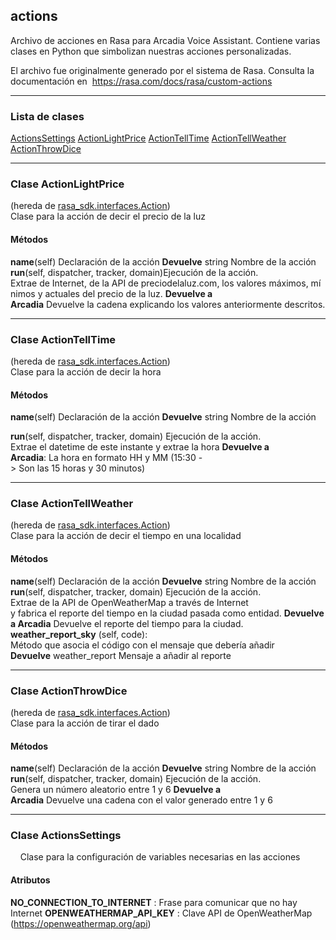 
## **actions** 


Archivo de acciones en Rasa para Arcadia Voice Assistant.
Contiene varias clases en Python que simbolizan nuestras acciones personalizadas. 

El archivo fue originalmente generado por el sistema de Rasa. Consulta la documentación en  <https://rasa.com/docs/rasa/custom-actions>

 --- 
 
### Lista de clases

[ActionsSettings](#ActionsSettings)
[ActionLightPrice](#ActionLightPrice)
[ActionTellTime](#ActionTellTime)
[ActionTellWeather](#ActionTellWeather)
[ActionThrowDice](#ActionThrowDice)

 --- 
 
### Clase **ActionLightPrice**
(hereda de [rasa\_sdk.interfaces.Action](https://rasa.com/docs/rasa/custom-actions))
      Clase para la acción de decir el precio de la luz  



#### Métodos
**name**(self) 
 Declaración de la acción
**Devuelve** string Nombre de la acción
**run**(self, dispatcher, tracker, domain)Ejecución de la acción.
Extrae de Internet, de la API de preciodelaluz.com, los valores máximos, mínimos
y actuales del precio de la luz.
**Devuelve a Arcadia** Devuelve la cadena explicando los valores anteriormente descritos.

  
 --- 
 
### Clase **ActionTellTime**
(hereda de [rasa\_sdk.interfaces.Action](https://rasa.com/docs/rasa/custom-actions))
      Clase para la acción de decir la hora  

#### Métodos
**name**(self)
Declaración de la acción
**Devuelve** string Nombre de la acción

**run**(self, dispatcher, tracker, domain)
Ejecución de la acción.
Extrae el datetime de este instante y extrae la hora
**Devuelve a Arcadia**: La hora en formato HH y MM (15:30 -> Son las 15 horas y 30 minutos)

 --- 
 
### Clase **ActionTellWeather**
(hereda de [rasa\_sdk.interfaces.Action](https://rasa.com/docs/rasa/custom-actions))
      Clase para la acción de decir el tiempo en una localidad  

#### Métodos
**name**(self)
Declaración de la acción
**Devuelve** string Nombre de la acción
**run**(self, dispatcher, tracker, domain)
Ejecución de la acción.
Extrae de la API de OpenWeatherMap a través de Internet y fabrica el reporte del tiempo en la ciudad pasada como entidad.
**Devuelve a Arcadia** Devuelve el reporte del tiempo para la ciudad.
**weather\_report\_sky** (self, code): Método que asocia el código con el mensaje que debería añadir
**Devuelve** weather\_report Mensaje a añadir al reporte


 --- 
 
### Clase **ActionThrowDice**
(hereda de [rasa\_sdk.interfaces.Action](https://rasa.com/docs/rasa/custom-actions)) 
      Clase para la acción de tirar el dado  

#### Métodos
**name**(self)
Declaración de la acción
**Devuelve** string Nombre de la acción
**run**(self, dispatcher, tracker, domain)
Ejecución de la acción.
Genera un número aleatorio entre 1 y 6
**Devuelve a Arcadia** Devuelve una cadena con el valor generado entre 1 y 6

 --- 
 
### Clase **ActionsSettings**
      Clase para la configuración de variables necesarias en las acciones  

#### Atributos

**NO\_CONNECTION\_TO\_INTERNET** : Frase para comunicar que no hay Internet
**OPENWEATHERMAP\_API\_KEY** : Clave API de OpenWeatherMap (https://openweathermap.org/api)







